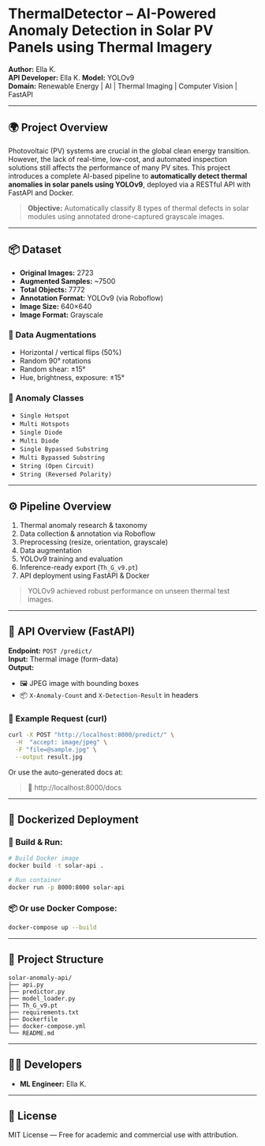 # ThermalDetector – AI-Powered Anomaly Detection in Solar PV Panels using Thermal Imagery

**Author:** Ella K.  
**API Developer:** Ella K. 
**Model:** YOLOv9  
**Domain:** Renewable Energy | AI | Thermal Imaging | Computer Vision | FastAPI

---

## 🌍 Project Overview

Photovoltaic (PV) systems are crucial in the global clean energy transition. However, the lack of real-time, low-cost, and automated inspection solutions still affects the performance of many PV sites. This project introduces a complete AI-based pipeline to **automatically detect thermal anomalies in solar panels using YOLOv9**, deployed via a RESTful API with FastAPI and Docker.

> **Objective:** Automatically classify 8 types of thermal defects in solar modules using annotated drone-captured grayscale images.

---

## 📦 Dataset

- **Original Images:** 2723  
- **Augmented Samples:** ~7500  
- **Total Objects:** 7772  
- **Annotation Format:** YOLOv9 (via Roboflow)  
- **Image Size:** 640×640  
- **Image Format:** Grayscale

### 🔄 Data Augmentations

- Horizontal / vertical flips (50%)  
- Random 90° rotations  
- Random shear: ±15°  
- Hue, brightness, exposure: ±15°  

### 🧪 Anomaly Classes

- `Single Hotspot`  
- `Multi Hotspots`  
- `Single Diode`  
- `Multi Diode`  
- `Single Bypassed Substring`  
- `Multi Bypassed Substring`  
- `String (Open Circuit)`  
- `String (Reversed Polarity)`

---

## ⚙️ Pipeline Overview

1. Thermal anomaly research & taxonomy  
2. Data collection & annotation via Roboflow  
3. Preprocessing (resize, orientation, grayscale)  
4. Data augmentation  
5. YOLOv9 training and evaluation  
6. Inference-ready export (`Th_G_v9.pt`)  
7. API deployment using FastAPI & Docker  


> YOLOv9 achieved robust performance on unseen thermal test images.

---

## 🧠 API Overview (FastAPI)

**Endpoint:** `POST /predict/`  
**Input:** Thermal image (form-data)  
**Output:**  
- 🖼️ JPEG image with bounding boxes  
- 📦 `X-Anomaly-Count` and `X-Detection-Result` in headers

### 🔁 Example Request (curl)

```bash
curl -X POST "http://localhost:8000/predict/" \
  -H  "accept: image/jpeg" \
  -F "file=@sample.jpg" \
  --output result.jpg
```

Or use the auto-generated docs at:

> 🔗 http://localhost:8000/docs

---

## 🐳 Dockerized Deployment

### 🔧 Build & Run:

```bash
# Build Docker image
docker build -t solar-api .

# Run container
docker run -p 8000:8000 solar-api
```

### 📦 Or use Docker Compose:

```bash
docker-compose up --build
```

---

## 📁 Project Structure

```
solar-anomaly-api/
├── api.py
├── predictor.py
├── model_loader.py
├── Th_G_v9.pt
├── requirements.txt
├── Dockerfile
├── docker-compose.yml
└── README.md
```

---

## 👨‍💻 Developers

- **ML Engineer:** Ella K.  

---

## 📜 License

MIT License — Free for academic and commercial use with attribution.
```

